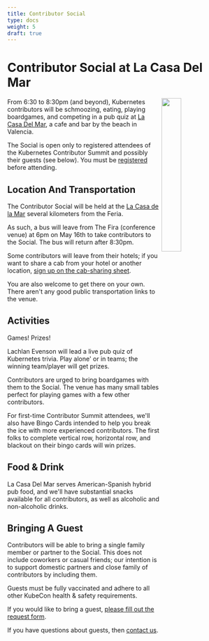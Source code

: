 ```yaml
---
title: Contributor Social
type: docs
weight: 5
draft: true
---
```


# Contributor Social at La Casa Del Mar

<img align="right" src="/events/2023/kcseu/TODO.jpg" width="30%">

From 6:30 to 8:30pm (and beyond), Kubernetes contributors will be schmoozing,
eating, playing boardgames, and competing in a pub quiz at [La Casa Del Mar](https://lacasadelamar.com/espacios-patacona/), 
a cafe and bar by the beach in Valencia.

The Social is open only to registered attendees of the Kubernetes Contributor
Summit and possibly their guests (see below).  You must be [registered](https://cvent.me/384mb9)
before attending.

## Location And Transportation

The Contributor Social will be held at the
<a href="https://lacasadelamar.com/espacios-patacona/" rel="noopener noreferrer" target="_blank">La Casa de la Mar</a>
several kilometers from the Feria.

As such, a bus will leave from The Fira (conference venue) at 6pm on May 16th
to take contributors to the Social.  The bus will return after 8:30pm.

Some contributors will leave from their hotels; if you want to share a cab from
your hotel or another location, 
[sign up on the cab-sharing sheet](https://bit.ly/cseu22carpools).

You are also welcome to get there on your own.  There aren't any good public 
transportation links to the venue.

## Activities

Games!  Prizes!

Lachlan Evenson will lead a live pub quiz of Kubernetes trivia.  Play alone'
or in teams; the winning team/player will get prizes.

Contributors are urged to bring boardgames with them to the Social.  The venue
has many small tables perfect for playing games with a few other contributors.

For first-time Contributor Summit attendees, we'll also have Bingo Cards
intended to help you break the ice with more experienced contributors. The
first folks to complete vertical row, horizontal row, and blackout on their 
bingo cards will win prizes.

## Food & Drink

La Casa Del Mar serves American-Spanish hybrid pub food, and we'll have substantial
snacks available for all contributors, as well as alcoholic and non-alcoholic 
drinks.

## Bringing A Guest

Contributors will be able to bring a single family member or 
partner to the Social.  This does not include coworkers or casual friends;
our intention is to support domestic partners and close family of contributors
by including them.  

Guests must be fully vaccinated and adhere to all other KubeCon health & 
safety requirements.

If you would like to bring a guest, [please fill out the request form](https://www.surveymonkey.com/r/kccseu22social).

If you have questions about guests,
then [contact us](mailto:community@cncf.io).
